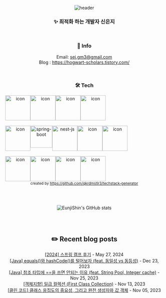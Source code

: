 <div align="center">

![header](https://capsule-render.vercel.app/api?type=waving&color=0:e0c3fc,100:a6c1ee&height=300&section=header&text=Woody's%20github&fontSize=90&fontColor=FFFFFF)
### ✨ 최적화 하는 개발자 신은지

</br>

 ### 🌱 Info 
Email: sej.gm3@gmail.com </br>
Blog : https://hogwart-scholars.tistory.com/ </br>

</br>

### 🛠 Tech 
<p align="center">
<div style="display: flex; align-items: flex-start;">
<img src="https://techstack-generator.vercel.app/java-icon.svg" alt="icon" width="80" height="80" />
<img src="https://techstack-generator.vercel.app/js-icon.svg" alt="icon" width="80" height="80" />
<img src="https://techstack-generator.vercel.app/ts-icon.svg" alt="icon" width="80" height="80" />
<img src="https://techstack-generator.vercel.app/python-icon.svg" alt="icon" width="80" height="80" />
</div> </br>
<div style="display: flex; align-items: flex-start;">
<img src="https://techstack-generator.vercel.app/restapi-icon.svg" alt="icon" width="80" height="80" />
<img src="https://user-images.githubusercontent.com/38103085/181780616-1a299b1f-990a-468b-b708-dec753ba7851.png" alt="spring-boot" wide="70" height="70">
<img src="https://user-images.githubusercontent.com/38103085/201467463-63243cca-c2b4-4fef-8370-1e9327c50c84.svg" alt= "nest-js" wide="80" height="80">
<img src="https://techstack-generator.vercel.app/django-icon.svg" alt="icon" width="80" height="80" />
<img src="https://techstack-generator.vercel.app/graphql-icon.svg" alt="icon" width="80" height="80" />
</div> </br>
<div style="display: flex; align-items: flex-start;">
<img src="https://techstack-generator.vercel.app/mysql-icon.svg" alt="icon" width="80" height="80" />
<img src="https://techstack-generator.vercel.app/aws-icon.svg" alt="icon" width="80" height="80" />
<img src="https://techstack-generator.vercel.app/docker-icon.svg" alt="icon" width="80" height="80" />
<img src="https://techstack-generator.vercel.app/github-icon.svg" alt="icon" width="80" height="80" />
</div>
<sub>created by <a href="https://github.com/qkrdmstlr3/techstack-generator" target="_blank">https://github.com/qkrdmstlr3/techstack-generator</a>
</sub>  
</p>

</br></br>

![EunjiShin's GitHub stats](https://github-readme-stats.vercel.app/api?username=EunjiShin&show_icons=true&theme=buefy)

</br></br>

## ✏️ Recent blog posts

[[2024] 스프링 캠프 후기](https://hogwart-scholars.tistory.com/entry/2024-%EC%8A%A4%ED%94%84%EB%A7%81-%EC%BA%A0%ED%94%84-%ED%9B%84%EA%B8%B0) - May 27, 2024<br>
[[Java] equals()와 hashCode()를 털어보자 (feat. 동일성 vs 동등성)](https://hogwart-scholars.tistory.com/entry/Java-equals%EC%99%80-hashCode%EB%A5%BC-%ED%84%B8%EC%96%B4%EB%B3%B4%EC%9E%90-feat-%EB%8F%99%EC%9D%BC%EC%84%B1-vs-%EB%8F%99%EB%93%B1%EC%84%B1) - Dec 23, 2023<br>
[[Java] 참조 타입에 ==을 쓰면 안되는 이유 (feat. String Pool, Integer cache)](https://hogwart-scholars.tistory.com/entry/Java-%EC%B0%B8%EC%A1%B0-%ED%83%80%EC%9E%85%EC%97%90-%EC%9D%84-%EC%93%B0%EB%A9%B4-%EC%95%88%EB%90%98%EB%8A%94-%EC%9D%B4%EC%9C%A0-feat-String-Pool-Integer-cache) - Nov 25, 2023<br>
[[객체지향] 일급 컬렉션 (First Class Collection)](https://hogwart-scholars.tistory.com/entry/Java-%EC%9D%BC%EA%B8%89-%EC%BB%AC%EB%A0%89%EC%85%98-First-Class-Collection) - Nov 13, 2023<br>
[[클린 코드] 클래스 응집도의 중요성, 그리고 완전 생성자와 값 객체](https://hogwart-scholars.tistory.com/entry/%ED%81%B4%EB%A6%B0-%EC%BD%94%EB%93%9C-%EC%99%84%EC%A0%84-%EC%83%9D%EC%84%B1%EC%9E%90%EC%99%80-%EA%B0%92-%EA%B0%9D%EC%B2%B4%EB%A1%9C-%EC%95%88%EC%A0%84%ED%95%98%EA%B2%8C-%ED%81%B4%EB%9E%98%EC%8A%A4-%EA%B4%80%EB%A6%AC%ED%95%98%EA%B8%B0) - Nov 05, 2023<br>
